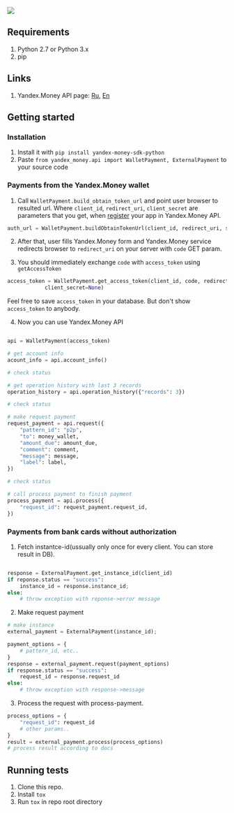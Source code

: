 ![](https://travis-ci.org/raymank26/yandex-money-sdk-python.svg?branch=master)

## Requirements

1. Python 2.7 or Python 3.x
2. pip

## Links

1. Yandex.Money API page: [Ru](http://api.yandex.ru/money/), [En](http://api.yandex.com/money/)

## Getting started

### Installation

1. Install it with `pip install yandex-money-sdk-python` 
2. Paste `from yandex_money.api import WalletPayment, ExternalPayment` to your source code

### Payments from the Yandex.Money wallet
1. Call `WalletPayment.build_obtain_token_url` and point user browser to resulted url. Where `client_id`, `redirect_uri`, `client_secret` are
parameters that you get, when [register](https://sp-money.yandex.ru/myservices/new.xml) your app in Yandex.Money API.

```python
auth_url = WalletPayment.buildObtainTokenUrl(client_id, redirect_uri, scope, client_secret)
```

2. After that, user fills Yandex.Money form and Yandex.Money service redirects browser
to `redirect_uri` on your server with `code` GET param.

3. You should immediately exchange `code` with `access_token` using `getAccessToken`
```python
access_token = WalletPayment.get_access_token(client_id, code, redirect_uri,
            client_secret=None)
```
Feel free to save `access_token` in your database. But don't show `access_token`
to anybody.

4. Now you can use Yandex.Money API
```python

api = WalletPayment(access_token)

# get account info
acount_info = api.account_info()

# check status 

# get operation history with last 3 records
operation_history = api.operation_history({"records": 3})

# check status 

# make request payment
request_payment = api.request({
    "pattern_id": "p2p",
    "to": money_wallet,
    "amount_due": amount_due,
    "comment": comment,
    "message": message,
    "label": label,
})

# check status 

# call process payment to finish payment
process_payment = api.process({
    "request_id": request_payment.request_id,
})
```
### Payments from bank cards without authorization

1. Fetch instantce-id(ussually only once for every client. You can store
result in DB).

```python

response = ExternalPayment.get_instance_id(client_id)
if reponse.status == "success":
    instance_id = response.instance_id;
else:
    # throw exception with reponse->error message
```

2. Make request payment

```python
# make instance
external_payment = ExternalPayment(instance_id);

payment_options = {
    # pattern_id, etc..
}
response = external_payment.request(payment_options)
if response.status == "success":
    request_id = response.request_id
else: 
    # throw exception with response->message
```

3. Process the request with process-payment. 

```python
process_options = {
    "request_id": request_id
    # other params..
}
result = external_payment.process(process_options)
# process result according to docs
```

## Running tests

1. Clone this repo.
2. Install `tox`
3. Run `tox` in repo root directory
